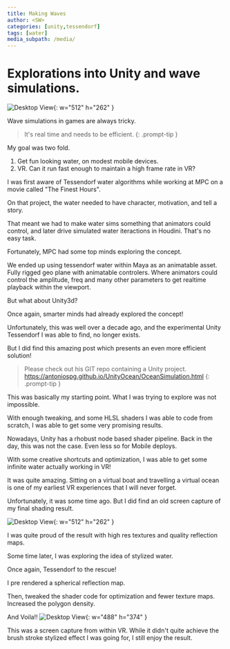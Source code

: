 ```yaml
---
title: Making Waves
author: <SW>
categories: [unity,tessendorf]
tags: [water]
media_subpath: /media/
---
```


# Explorations into Unity and wave simulations.

![Desktop View](/tessendorf_waves_v001.gif){: w="512" h="262" }

Wave simulations in games are always tricky.
>It's real time and needs to be efficient.
{: .prompt-tip }

My goal was two fold.

1. Get fun looking water, on modest mobile devices.
2. VR. Can it run fast enough to maintain a high frame rate in VR?



I was first aware of Tessendorf water algorithms while working at MPC on a movie called "The Finest Hours".


On that project, the water needed to have character, motivation, and tell a story.


That meant we had to make water sims something that animators could control, and later drive simulated water iteractions in Houdini.  That's no easy task.

Fortunately, MPC had some top minds exploring the concept.


We ended up using tessendorf water within Maya as an animatable asset. Fully rigged geo plane with animatable controlers.  Where animators could control the amplitude, freq and many other parameters to get realtime playback within the viewport.


But what about Unity3d?


Once again, smarter minds had already explored the concept!

Unfortunately, this was well over a decade ago, and the experimental Unity Tessendorf I was able to find, no longer exists.


But I did find this amazing post which presents an even more efficient solution!

>Please check out his GIT repo containing a Unity project. <https://antoniospg.github.io/UnityOcean/OceanSimulation.html>
{: .prompt-tip }

This was basically my starting point.  What I was trying to explore was not impossible.



With enough tweaking, and some HLSL shaders I was able to code from scratch, I was able to get some very promising results.

Nowadays, Unity has a rhobust node based shader pipeline.
Back in the day, this was not the case.  Even less so for Mobile deploys.

With some creative shortcuts and optimization, I was able to get some infinite water actually working in VR!

It was quite amazing. Sitting on a virtual boat and travelling a virtual ocean is one of my earliest VR experiences that I will never forget.

Unfortunately, it was some time ago.  But I did find an old screen capture of my final shading result.

![Desktop View](/tessendorf_waves_v001.gif){: w="512" h="262" }

I was quite proud of the result with high res textures and quality reflection maps.


Some time later, I was exploring the idea of stylized water.

Once again, Tessendorf to the rescue!

I pre rendered a spherical reflection map.

Then, tweaked the shader code for optimization and fewer texture maps.
Increased the polygon density.

And Voila!!
![Desktop View](/tessendorf_stylized_v001.gif){: w="488" h="374" }

This was a screen capture from within VR.
While it didn't quite achieve the brush stroke stylized effect I was going for, I still enjoy the result.
